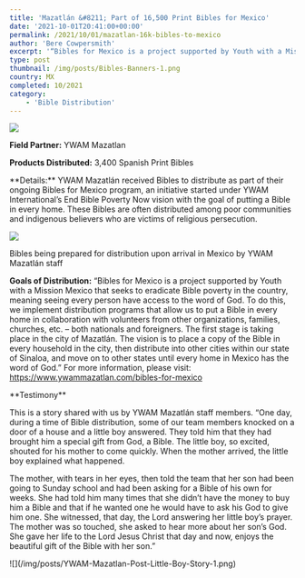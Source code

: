 ```yaml
---
title: 'Mazatlán &#8211; Part of 16,500 Print Bibles for Mexico'
date: '2021-10-01T20:41:00+00:00'
permalink: /2021/10/01/mazatlan-16k-bibles-to-mexico
author: 'Bere Cowpersmith'
excerpt: '“Bibles for Mexico is a project supported by Youth with a Mission Mexico that seeks to eradicate Bible poverty in the country, meaning seeing every person have access to the word of God. To do this, we implement distribution programs that allow us to put a Bible in every home in collaboration with volunteers from other organizations, families, churches, etc. – both nationals and foreigners. The first stage is taking place in the city of Mazatlán. The vision is to place a copy of the Bible in every household in the city...'
type: post
thumbnail: /img/posts/Bibles-Banners-1.png
country: MX
completed: 10/2021
category:
    - 'Bible Distribution'
---
```


![](/img/posts/Mazatlan-Map.png)

**Field Partner:** YWAM Mazatlan

**Products Distributed:** 3,400 Spanish Print Bibles

</div></div>**Details:** YWAM Mazatlán received Bibles to distribute as part of their ongoing Bibles for Mexico program, an initiative started under YWAM International’s End Bible Poverty Now vision with the goal of putting a Bible in every home. These Bibles are often distributed among poor communities and indigenous believers who are victims of religious persecution.

![](/img/posts/Mazatlan-Staff.png)

Bibles being prepared for distribution upon arrival in Mexico by YWAM Mazatlán staff

**Goals of Distribution:** “Bibles for Mexico is a project supported by Youth with a Mission Mexico that seeks to eradicate Bible poverty in the country, meaning seeing every person have access to the word of God. To do this, we implement distribution programs that allow us to put a Bible in every home in collaboration with volunteers from other organizations, families, churches, etc. – both nationals and foreigners. The first stage is taking place in the city of Mazatlán. The vision is to place a copy of the Bible in every household in the city, then distribute into other cities within our state of Sinaloa, and move on to other states until every home in Mexico has the word of God.” For more information, please visit: <https://www.ywammazatlan.com/bibles-for-mexico>

<div class="wp-container-5 wp-block-group"><div class="wp-block-group__inner-container"></div></div>**Testimony**

This is a story shared with us by YWAM Mazatlán staff members. “One day, during a time of Bible distribution, some of our team members knocked on a door of a house and a little boy answered. They told him that they had brought him a special gift from God, a Bible. The little boy, so excited, shouted for his mother to come quickly. When the mother arrived, the little boy explained what happened.

The mother, with tears in her eyes, then told the team that her son had been going to Sunday school and had been asking for a Bible of his own for weeks. She had told him many times that she didn’t have the money to buy him a Bible and that if he wanted one he would have to ask his God to give him one. She witnessed, that day, the Lord answering her little boy’s prayer. The mother was so touched, she asked to hear more about her son’s God. She gave her life to the Lord Jesus Christ that day and now, enjoys the beautiful gift of the Bible with her son.”

<div class="wp-block-image">![](/img/posts/YWAM-Mazatlan-Post-Little-Boy-Story-1.png)</div>